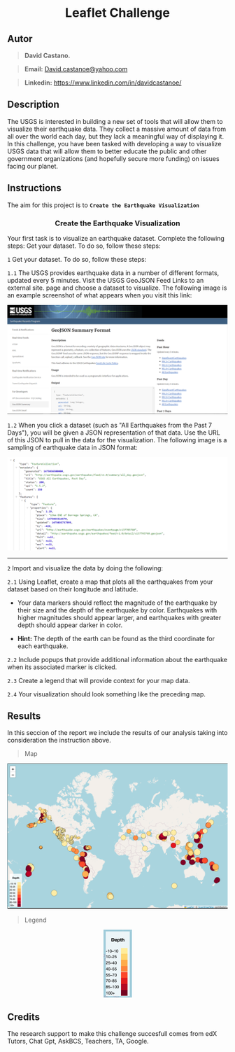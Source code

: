 # <center> Leaflet Challenge </center>

## Autor
> **David Castano.** 

><strong>Email:</strong> David.castanoe@yahoo.com

><strong>Linkedin:</strong> https://www.linkedin.com/in/davidcastanoe/

## Description 
The USGS is interested in building a new set of tools that will allow them to visualize their earthquake data. They collect a massive amount of data from all over the world each day, but they lack a meaningful way of displaying it. In this challenge, you have been tasked with developing a way to visualize USGS data that will allow them to better educate the public and other government organizations (and hopefully secure more funding) on issues facing our planet.

## Instructions
The aim for this project is to <strong>`Create the Earthquake Visualization`</strong>

### <center> Create the Earthquake Visualization
Your first task is to visualize an earthquake dataset. Complete the following steps:
Get your dataset. To do so, follow these steps:

`1` Get your dataset. To do so, follow these steps:

`1.1` The USGS provides earthquake data in a number of different formats, updated every 5 minutes. Visit the USGS GeoJSON Feed Links to an external site. page and choose a dataset to visualize. The following image is an example screenshot of what appears when you visit this link:

<p align='center'> <img alt='USGS Data' src="https://github.com/Dav9nchi/Leaflet-challenge/blob/main/Leaflet-Part-1/Images/3-Data.png"> </p>

`1.2` When you click a dataset (such as "All Earthquakes from the Past 7 Days"), you will be given a JSON representation of that data. Use the URL of this JSON to pull in the data for the visualization. The following image is a sampling of earthquake data in JSON format:

<p align='center'> <img alt='JSON Data' src="https://github.com/Dav9nchi/Leaflet-challenge/blob/main/Leaflet-Part-1/Images/4-JSON.png"> </p>

<hr>

`2` Import and visualize the data by doing the following:

`2.1` Using Leaflet, create a map that plots all the earthquakes from your dataset based on their longitude and latitude.

- Your data markers should reflect the magnitude of the earthquake by their size and the depth of the earthquake by color. Earthquakes with higher magnitudes should appear larger, and earthquakes with greater depth should appear darker in color.

- <strong> Hint: </strong> The depth of the earth can be found as the third coordinate for each earthquake.

`2.2` Include popups that provide additional information about the earthquake when its associated marker is clicked.

`2.3` Create a legend that will provide context for your map data.

`2.4` Your visualization should look something like the preceding map.

## Results 
In this seccion of the report we include the results of our analysis taking into consideration the instruction above.

> Map
<p align='center'> <img alt='JSON Data' src="https://github.com/Dav9nchi/Leaflet-challenge/blob/main/Leaflet-Part-1/Images/Results.png"> </p>

> Legend 
<p align='center'> <img alt='JSON Data' src="https://github.com/Dav9nchi/Leaflet-challenge/blob/main/Leaflet-Part-1/Images/Legend.png"> </p>

## Credits
 The research support to make this challenge succesfull comes from edX Tutors, Chat Gpt, AskBCS, Teachers, TA, Google.







